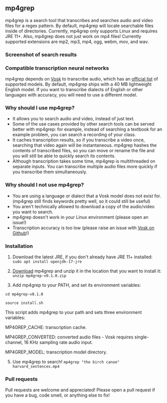 mp4grep
-------
mp4grep is a search tool that transcribes and searches audio and video files for a regex pattern.
By default, mp4grep will locate searchable files inside of directories.
Currently, mp4grep only supports Linux and requires JRE 11+. Also, mp4grep does not just work on mp4 files!
Currently supported extensions are mp2, mp3, mp4, ogg, webm, mov, and wav.

### Screenshot of search results

### Compatible transcription neural networks
mp4grep depends on [Vosk](https://alphacephei.com/vosk/) to transcribe audio,
which has an [official list](https://alphacephei.com/vosk/models) of supported models.
By default, mp4grep ships with a 40 MB lightweight English model. If you want to transcribe 
dialects of English or other languages with accuracy, you will need to use a different model.

### Why should I use mp4grep?
* It allows you to search audio and video, instead of just text.
* Some of the use cases provided by other search tools can be served better with mp4grep:
for example, instead of searching a textbook for an example problem, you can search a recording of your class.
* It caches transcription results, so if you transcribe a video once,
searching that video again will be instantaneous. mp4grep hashes the contents of transcribed files, so you can move or rename the file and you will still be able to quickly search its contents.
* Although transcription takes some time, mp4grep is multithreaded on separate inputs. You can transcribe multiple audio files more quickly if you transcribe them simultaneously. 

### Why should I not use mp4grep?
* You are using a language or dialect that a Vosk model does not exist for.
(mp4grep still finds keywords pretty well, so it could still be useful)
* You aren't technically allowed to download a copy of the audio/video you want to search.
* mp4grep doesn't work in your Linux environment (please open an issue!)
* Transcription accuracy is too low (please raise an issue with [Vosk on Github](https://github.com/alphacep/vosk-api)!)

### Installation
1. Download the latest JRE, if you don't already have JRE 11+ installed:
`sudo apt install openjdk-17-jre`

2. [Download](https://github.com/o-oconnell/mp4grep/releases) mp4grep and unzip it in the location that you want to install it: `unzip mp4grep-v0.1.0.zip`

3. Add mp4grep to your PATH, and set its environment variables: 

`cd mp4grep-v0.1.0`

`source install.sh`

This script adds mp4grep to your path and sets three environment variables:

MP4GREP_CACHE: transcription cache.

MP4GREP_CONVERTED: converted audio files - Vosk requires single-channel, 16 KHz sampling rate audio input.

MP4GREP_MODEL: transcription model directory.

5. Use mp4grep to search! `mp4grep "the birch canoe" harvard_sentences.mp4`

### Pull requests
Pull requests are welcome and appreciated! Please open a pull request if you have a bug, code smell, or anything else to fix!
